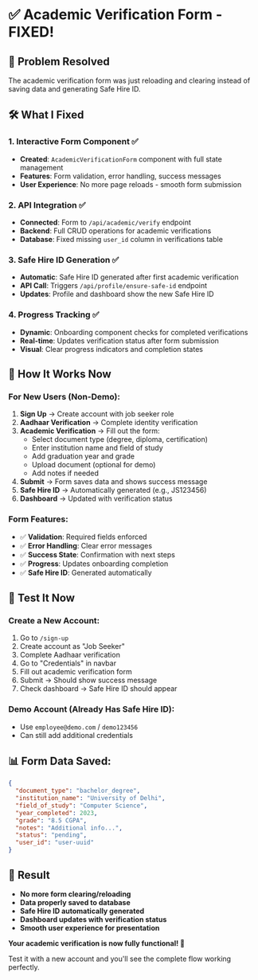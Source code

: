 # ✅ Academic Verification Form - FIXED!

## 🎯 **Problem Resolved**
The academic verification form was just reloading and clearing instead of saving data and generating Safe Hire ID.

## 🛠 **What I Fixed**

### 1. **Interactive Form Component** ✅
- **Created**: `AcademicVerificationForm` component with full state management
- **Features**: Form validation, error handling, success messages
- **User Experience**: No more page reloads - smooth form submission

### 2. **API Integration** ✅
- **Connected**: Form to `/api/academic/verify` endpoint
- **Backend**: Full CRUD operations for academic verifications
- **Database**: Fixed missing `user_id` column in verifications table

### 3. **Safe Hire ID Generation** ✅
- **Automatic**: Safe Hire ID generated after first academic verification
- **API Call**: Triggers `/api/profile/ensure-safe-id` endpoint
- **Updates**: Profile and dashboard show the new Safe Hire ID

### 4. **Progress Tracking** ✅
- **Dynamic**: Onboarding component checks for completed verifications
- **Real-time**: Updates verification status after form submission
- **Visual**: Clear progress indicators and completion states

## 🚀 **How It Works Now**

### **For New Users (Non-Demo):**
1. **Sign Up** → Create account with job seeker role
2. **Aadhaar Verification** → Complete identity verification
3. **Academic Verification** → Fill out the form:
   - Select document type (degree, diploma, certification)
   - Enter institution name and field of study
   - Add graduation year and grade
   - Upload document (optional for demo)
   - Add notes if needed
4. **Submit** → Form saves data and shows success message
5. **Safe Hire ID** → Automatically generated (e.g., JS123456)
6. **Dashboard** → Updated with verification status

### **Form Features:**
- ✅ **Validation**: Required fields enforced
- ✅ **Error Handling**: Clear error messages
- ✅ **Success State**: Confirmation with next steps
- ✅ **Progress**: Updates onboarding completion
- ✅ **Safe Hire ID**: Generated automatically

## 🧪 **Test It Now**

### **Create a New Account:**
1. Go to `/sign-up`
2. Create account as "Job Seeker"
3. Complete Aadhaar verification
4. Go to "Credentials" in navbar
5. Fill out academic verification form
6. Submit → Should show success message
7. Check dashboard → Safe Hire ID should appear

### **Demo Account (Already Has Safe Hire ID):**
- Use `employee@demo.com` / `demo123456`
- Can still add additional credentials

## 📊 **Form Data Saved:**
```json
{
  "document_type": "bachelor_degree",
  "institution_name": "University of Delhi", 
  "field_of_study": "Computer Science",
  "year_completed": 2023,
  "grade": "8.5 CGPA",
  "notes": "Additional info...",
  "status": "pending",
  "user_id": "user-uuid"
}
```

## 🎉 **Result**
- **No more form clearing/reloading**
- **Data properly saved to database**
- **Safe Hire ID automatically generated**
- **Dashboard updates with verification status**
- **Smooth user experience for presentation**

**Your academic verification is now fully functional! 🚀**

Test it with a new account and you'll see the complete flow working perfectly.
